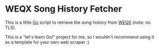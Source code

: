 # WEQX Song History Fetcher

This is a little [Go](golang.org) script to retrieve the song history from
[WEQX](http://weqx.com/song-history/) (note: no TLS).

This is a "let's learn Go!" project for me, so I wouldn't recommend using it as
a template for your own web scraper :)
